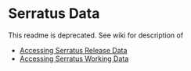 # Serratus Data

This readme is deprecated. See wiki for description of

- [Accessing Serratus Release Data](https://github.com/ababaian/serratus/wiki/Access-Data-Release)
- [Accessing Serratus Working Data](https://github.com/ababaian/serratus/wiki/Working-Data-Dir)

